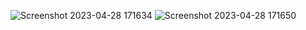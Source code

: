 
![Screenshot 2023-04-28 171634](https://user-images.githubusercontent.com/115331883/235272453-da1ff396-9e5c-40a6-a379-ce2e666347fd.png)
![Screenshot 2023-04-28 171650](https://user-images.githubusercontent.com/115331883/235272469-cbf733c7-1012-4329-8d23-67285030c91a.png)
